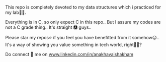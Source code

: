 This repo is completely devoted to my data structures which i practiced for my lab👩‍💻.

Everything is in C, so only expect C in this repo.. But I assure my codes are not a C grade thing.. It's straight 🅰️ guys..

Please star my repos⭐ if you feel you have benefitted from it somehow😉.. It's a way of showing you value something in tech world, right💁‍♀️?

Do connect 🔗 me on www.linkedin.com/in/anakhavaishakham
